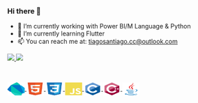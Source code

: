 ### Hi there 👋

- 🔭 I’m currently working with Power BI/M Language & Python
- 🌱 I’m currently learning Flutter
- 📫 You can reach me at: tiagosantiago.cc@outlook.com
<link rel="stylesheet" href="https://cdn.jsdelivr.net/gh/devicons/devicon@v2.13.0/devicon.min.css">
<div>
  <a href="https://github.com/Ti4goS">
  <img height="160em" src="https://github-readme-stats.vercel.app/api?username=Ti4goS&show_icons=true&theme=dark&include_all_commits=true&count_private=true"/>
  <img height="160em" src="https://github-readme-stats.vercel.app/api/top-langs/?username=Ti4goS&layout=compact&langs_count=7&theme=dark"/>
</div>

  ##
<div style="display: inline_block"><br>
  <img align="center" alt="Tiago-DART" height="30" width="40" src="https://raw.githubusercontent.com/devicons/devicon/master/icons/dart/dart-original.svg">
  <img align="center" alt="Tiago-HTML" height="30" width="40" src="https://raw.githubusercontent.com/devicons/devicon/master/icons/html5/html5-original.svg">
  <img align="center" alt="Tiago-CSS" height="30" width="40" src="https://raw.githubusercontent.com/devicons/devicon/master/icons/css3/css3-original.svg">
  <img align="center" alt="Tiago-Js" height="30" width="40" src="https://raw.githubusercontent.com/devicons/devicon/master/icons/javascript/javascript-plain.svg">
  <img align="center" alt="Tiago-C" height="30" width="40" src="https://raw.githubusercontent.com/devicons/devicon/master/icons/c/c-original.svg">
  <img align="center" alt="Tiago-CPP" height="30" width="40" src="https://raw.githubusercontent.com/devicons/devicon/master/icons/cplusplus/cplusplus-original.svg">
  <img align="center" alt="Tiago-JAVA" height="30" width="40" src="https://raw.githubusercontent.com/devicons/devicon/master/icons/java/java-original.svg">
</div>
